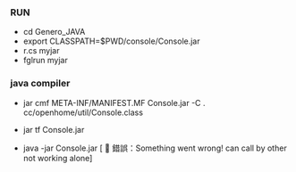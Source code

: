### RUN
 - cd Genero_JAVA </br>
 - export CLASSPATH=$PWD/console/Console.jar </br>
 - r.cs myjar </br>
 - fglrun myjar </br>
### java compiler
 - jar cmf META-INF/MANIFEST.MF Console.jar -C . cc/openhome/util/Console.class
 
 - jar tf Console.jar
 - java -jar Console.jar [ 🚨 錯誤：Something went wrong! can call by other not working alone]